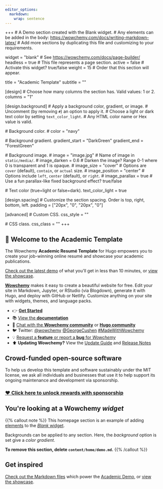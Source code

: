 ```yaml
---
editor_options: 
  markdown: 
    wrap: sentence
---
```


+++ \# A Demo section created with the Blank widget.
\# Any elements can be added in the body: <https://wowchemy.com/docs/writing-markdown-latex/> \# Add more sections by duplicating this file and customizing to your requirements.

widget = "blank" \# See <https://wowchemy.com/docs/page-builder/> headless = true \# This file represents a page section.
active = false \# Activate this widget?
true/false weight = 15 \# Order that this section will appear.

title = "Academic Template" subtitle = ""

[design] \# Choose how many columns the section has.
Valid values: 1 or 2.
columns = "1"

[design.background] \# Apply a background color, gradient, or image.
\# Uncomment (by removing `#`) an option to apply it.
\# Choose a light or dark text color by setting `text_color_light`.
\# Any HTML color name or Hex value is valid.

\# Background color.
\# color = "navy"

\# Background gradient.
gradient_start = "DarkGreen" gradient_end = "ForestGreen"

\# Background image.
\# image = "image.jpg" \# Name of image in `static/media/`.
\# image_darken = 0.6 \# Darken the image?
Range 0-1 where 0 is transparent and 1 is opaque.
\# image_size = "cover" \# Options are `cover` (default), `contain`, or `actual` size.
\# image_position = "center" \# Options include `left`, `center` (default), or `right`.
\# image_parallax = true \# Use a fun parallax-like fixed background effect?
true/false

\# Text color (true=light or false=dark).
text_color_light = true

[design.spacing] \# Customize the section spacing.
Order is top, right, bottom, left.
padding = ["20px", "0", "20px", "0"]

[advanced] \# Custom CSS.
css_style = ""

\# CSS class.
css_class = "" +++

## 👋 Welcome to the Academic Template

The Wowchemy **Academic Resumé Template** for Hugo empowers you to create your job-winning online resumé and showcase your academic publications.

[Check out the latest demo](https://academic-demo.netlify.app) of what you'll get in less than 10 minutes, or [view the showcase](https://wowchemy.com/user-stories/).

[**Wowchemy**](https://wowchemy.com) makes it easy to create a beautiful website for free.
Edit your site in Markdown, Jupyter, or RStudio (via Blogdown), generate it with Hugo, and deploy with GitHub or Netlify.
Customize anything on your site with widgets, themes, and language packs.

-   👉 [**Get Started**](https://wowchemy.com/docs/install/)
-   📚 [View the **documentation**](https://wowchemy.com/docs/)
-   💬 [Chat with the **Wowchemy community**](https://discord.gg/z8wNYzb) or [**Hugo community**](https://discourse.gohugo.io)
-   🐦 Twitter: [@wowchemy](<https://twitter.com/wowchemy>) [@GeorgeCushen](<https://twitter.com/GeorgeCushen>) [\#MadeWithWowchemy](https://twitter.com/search?q=(%23MadeWithWowchemy%20OR%20%23MadeWithAcademic)&src=typed_query)
-   💡 [Request a **feature** or report a **bug** for *Wowchemy*](https://github.com/wowchemy/wowchemy-hugo-modules/issues)
-   ⬆️ **Updating Wowchemy?** View the [Update Guide](https://wowchemy.com/docs/update/) and [Release Notes](https://wowchemy.com/updates/)

## Crowd-funded open-source software

To help us develop this template and software sustainably under the MIT license, we ask all individuals and businesses that use it to help support its ongoing maintenance and development via sponsorship.

### [❤️ Click here to unlock rewards with sponsorship](https://wowchemy.com/plans/)

## You're looking at a Wowchemy *widget*

{{% callout note %}} This homepage section is an example of adding [elements](https://sourcethemes.com/academic/docs/writing-markdown-latex/) to the [*Blank* widget](https://sourcethemes.com/academic/docs/widgets/).

Backgrounds can be applied to any section.
Here, the *background* option is set give a *color gradient*.

**To remove this section, delete `content/home/demo.md`.** {{% /callout %}}

## Get inspired

[Check out the Markdown files](https://github.com/wowchemy/starter-academic/tree/master/exampleSite) which power the [Academic Demo](https://academic-demo.netlify.app), or [view the showcase](https://wowchemy.com/user-stories/).

